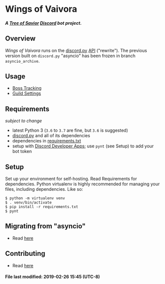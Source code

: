 # Wings of Vaivora
#### _A [Tree of Savior][tos] [Discord][discord] bot project._

## Overview

_Wings of Vaivora_ runs on the [discord.py][discord.py] [API][api] ("rewrite").
The previous version built on `discord.py` "asyncio" has been frozen in branch `asyncio_archive`.

## Usage
- [Boss Tracking](docs/BOSS.md)
- [Guild Settings](docs/SETTINGS.md)

## Requirements
_subject to change_

- latest Python 3 (`3.6` to `3.7` are fine, but `3.6` is suggested)
- [discord.py][discord.py] and all of its dependencies
- dependencies in [requirements.txt](requirements.txt)
- setup with [Discord Developer Apps][dev]; use `pynt` (see Setup) to add your bot token

## Setup
Set up your environment for self-hosting. Read Requirements for dependencies.
Python virtualenv is highly recommended for managing your files, including dependencies.
Like so:

```
$ python -m virtualenv venv
$ . venv/bin/activate
$ pip install -r requirements.txt
$ pynt
```

## Migrating from "asyncio"
- Read [here](docs/MIGRATING.md)

## Contributing
- Read [here](docs/CONTRIBUTING.md)


#### File last modified: 2019-02-26 15:45 (UTC-8)

[tos]: https://treeofsavior.com/
[discord]: https://discordapp.com/
[discord.py]: https://github.com/Rapptz/discord.py/tree/rewrite
[api]: http://discordpy.readthedocs.io/en/rewrite/api.html
[dev]: https://discordapp.com/developers/applications/me